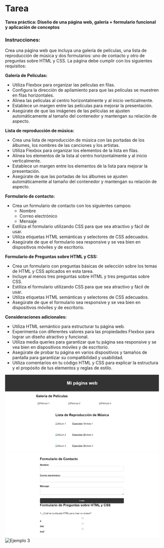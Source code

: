 # Tarea

**Tarea práctica: Diseño de una página web, galería + formulario funcional y aplicación de conceptos**

### **Instrucciones:**

Crea una página web que incluya una galería de películas, una lista de reproducción de música y dos formularios: uno de contacto y otro de preguntas sobre HTML y CSS. La página debe cumplir con los siguientes requisitos:

**Galería de Películas:**

- Utiliza Flexbox para organizar las películas en filas.
- Configura la dirección de apilamiento para que las películas se muestren en filas horizontales.
- Alinea las películas al centro horizontalmente y al inicio verticalmente.
- Establece un margen entre las películas para mejorar la presentación.
- Asegúrate de que las imágenes de las películas se ajusten automáticamente al tamaño del contenedor y mantengan su relación de aspecto.

**Lista de reproducción de música:**

- Crea una lista de reproducción de música con las portadas de los álbumes, los nombres de las canciones y los artistas.
- Utiliza Flexbox para organizar los elementos de la lista en filas.
- Alinea los elementos de la lista al centro horizontalmente y al inicio verticalmente.
- Establece un margen entre los elementos de la lista para mejorar la presentación.
- Asegúrate de que las portadas de los álbumes se ajusten automáticamente al tamaño del contenedor y mantengan su relación de aspecto.

**Formulario de contacto:**

- Crea un formulario de contacto con los siguientes campos:
    - Nombre
    - Correo electrónico
    - Mensaje
- Estiliza el formulario utilizando CSS para que sea atractivo y fácil de usar.
- Utiliza etiquetas HTML semánticas y selectores de CSS adecuados.
- Asegúrate de que el formulario sea responsive y se vea bien en dispositivos móviles y de escritorio.

**Formulario de Preguntas sobre HTML y CSS:**

- Crea un formulario con preguntas básicas de selección sobre los temas de HTML y CSS aplicados en esta tarea.
- Incluye al menos tres preguntas sobre HTML y tres preguntas sobre CSS.
- Estiliza el formulario utilizando CSS para que sea atractivo y fácil de usar.
- Utiliza etiquetas HTML semánticas y selectores de CSS adecuados.
- Asegúrate de que el formulario sea responsive y se vea bien en dispositivos móviles y de escritorio.

**Consideraciones adicionales:**

- Utiliza HTML semántico para estructurar tu página web.
- Experimenta con diferentes valores para las propiedades Flexbox para lograr un diseño atractivo y funcional.
- Utiliza media queries para garantizar que tu página sea responsive y se vea bien en dispositivos móviles y de escritorio.
- Asegúrate de probar tu página en varios dispositivos y tamaños de pantalla para garantizar su compatibilidad y usabilidad.
- Utiliza comentarios en tu código HTML y CSS para explicar la estructura y el propósito de tus elementos y reglas de estilo.

![Ejemplo 1](./resources/tarea-galeria.png)
![Ejemplo 2](./resources/tarea-formulario.png)
![Ejemplo 3](./resources/tarea-formulario-dos.png.png)